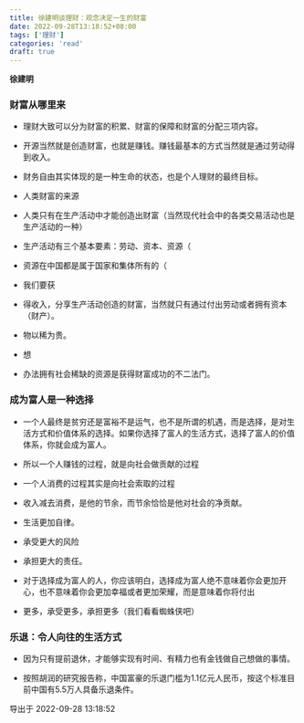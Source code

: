 ```yaml
---
title: 徐建明谈理财：观念决定一生的财富
date: 2022-09-28T13:18:52+08:00
tags: ['理财']
categories: 'read'
draft: true
---
```


**徐建明**


### 财富从哪里来

* 理财大致可以分为财富的积累、财富的保障和财富的分配三项内容。

* 开源当然就是创造财富，也就是赚钱。赚钱最基本的方式当然就是通过劳动得到收入。

* 财务自由其实体现的是一种生命的状态，也是个人理财的最终目标。

* 人类财富的来源

* 人类只有在生产活动中才能创造出财富（当然现代社会中的各类交易活动也是生产活动的一种）

* 生产活动有三个基本要素：劳动、资本、资源（

* 资源在中国都是属于国家和集体所有的（

* 我们要获

* 得收入，分享生产活动创造的财富，当然就只有通过付出劳动或者拥有资本（财产）。

* 物以稀为贵。


* 想

* 办法拥有社会稀缺的资源是获得财富成功的不二法门。



### 成为富人是一种选择

* 一个人最终是贫穷还是富裕不是运气，也不是所谓的机遇，而是选择，是对生活方式和价值体系的选择。如果你选择了富人的生活方式，选择了富人的价值体系，你就会成为富人。


* 所以一个人赚钱的过程，就是向社会做贡献的过程

* 一个人消费的过程其实是向社会索取的过程

* 收入减去消费，是他的节余，而节余恰恰是他对社会的净贡献。

* 生活更加自律。

* 承受更大的风险

* 承担更大的责任。

* 对于选择成为富人的人，你应该明白，选择成为富人绝不意味着你会更加开心，也不意味着你会更加幸福或者更加荣耀，而是意味着你将付出

* 更多，承受更多，承担更多（我们看看蜘蛛侠吧）


### 乐退：令人向往的生活方式

* 因为只有提前退休，才能够实现有时间、有精力也有金钱做自己想做的事情。


* 按照胡润的研究报告称，中国富豪的乐退门槛为1.1亿元人民币，按这个标准目前中国有5.5万人具备乐退条件。


导出于 2022-09-28 13:18:52

